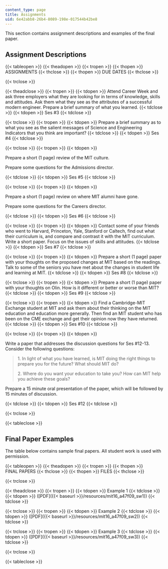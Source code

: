```yaml
---
content_type: page
title: Assignments
uid: 6e42abb8-26b4-8089-198e-017544b42be8
---
```


This section contains assignment descriptions and examples of the final paper.

Assignment Descriptions
-----------------------

{{< tableopen >}}
{{< theadopen >}}
{{< tropen >}}
{{< thopen >}}
ASSIGNMENTS
{{< thclose >}}
{{< thopen >}}
DUE DATES
{{< thclose >}}

{{< trclose >}}

{{< theadclose >}}
{{< tropen >}}
{{< tdopen >}}
Attend Career Week and ask three employers what they are looking for in terms of knowledge, skills and attitudes. Ask them what they see as the attributes of a successful modern engineer. Prepare a brief summary of what you learned.
{{< tdclose >}}
{{< tdopen >}}
Ses #3
{{< tdclose >}}

{{< trclose >}}
{{< tropen >}}
{{< tdopen >}}
Prepare a brief summary as to what you see as the salient messages of Science and Engineering Indicators that you think are important?
{{< tdclose >}}
{{< tdopen >}}
Ses #4
{{< tdclose >}}

{{< trclose >}}
{{< tropen >}}
{{< tdopen >}}


Prepare a short (1 page) review of the MIT culture.

Prepare some questions for the Admissions director.


{{< tdclose >}}
{{< tdopen >}}
Ses #5
{{< tdclose >}}

{{< trclose >}}
{{< tropen >}}
{{< tdopen >}}


Prepare a short (1 page) review on where MIT alumni have gone.

Prepare some questions for the Careers director.


{{< tdclose >}}
{{< tdopen >}}
Ses #6
{{< tdclose >}}

{{< trclose >}}
{{< tropen >}}
{{< tdopen >}}
Contact some of your friends who went to Harvard, Princeton, Yale, Stanford or Caltech, find out what their curriculum is, and compare and contrast it with the MIT curriculum. Write a short paper. Focus on the issues of skills and attitudes.
{{< tdclose >}}
{{< tdopen >}}
Ses #7
{{< tdclose >}}

{{< trclose >}}
{{< tropen >}}
{{< tdopen >}}
Prepare a short (1 page) paper with your thoughts on the proposed changes at MIT based on the readings. Talk to some of the seniors you have met about the changes in student life and learning at MIT.
{{< tdclose >}}
{{< tdopen >}}
Ses #8
{{< tdclose >}}

{{< trclose >}}
{{< tropen >}}
{{< tdopen >}}
Prepare a short (1 page) paper with your thoughts on Olin. How is it different or better or worse than MIT?
{{< tdclose >}}
{{< tdopen >}}
Ses #9
{{< tdclose >}}

{{< trclose >}}
{{< tropen >}}
{{< tdopen >}}
Find a Cambridge-MIT Exchange student at MIT and ask them about their thinking on the MIT education and education more generally. Then find an MIT student who has been on the CME exchange and get their opinion now they have returned.
{{< tdclose >}}
{{< tdopen >}}
Ses #10
{{< tdclose >}}

{{< trclose >}}
{{< tropen >}}
{{< tdopen >}}


Write a paper that addresses the discussion questions for Ses #12-13. Consider the following questions:

> 1\. In light of what you have learned, is MIT doing the right things to prepare you for the future? What should MIT do?
> 
> 2\. Where do you want your education to take you? How can MIT help you achieve these goals?

Prepare a 15 minute oral presentation of the paper, which will be followed by 15 minutes of discussion.


{{< tdclose >}}
{{< tdopen >}}
Ses #12
{{< tdclose >}}

{{< trclose >}}

{{< tableclose >}}

Final Paper Examples
--------------------

The table below contains sample final papers. All student work is used with permission.

{{< tableopen >}}
{{< theadopen >}}
{{< tropen >}}
{{< thopen >}}
FINAL PAPERS
{{< thclose >}}
{{< thopen >}}
FILES
{{< thclose >}}

{{< trclose >}}

{{< theadclose >}}
{{< tropen >}}
{{< tdopen >}}
Example 1
{{< tdclose >}}
{{< tdopen >}}
([PDF]({{< baseurl >}}/resources/mit16_a47f09_sw1))
{{< tdclose >}}

{{< trclose >}}
{{< tropen >}}
{{< tdopen >}}
Example 2
{{< tdclose >}}
{{< tdopen >}}
([PDF]({{< baseurl >}}/resources/mit16_a47f09_sw2))
{{< tdclose >}}

{{< trclose >}}
{{< tropen >}}
{{< tdopen >}}
Example 3
{{< tdclose >}}
{{< tdopen >}}
([PDF]({{< baseurl >}}/resources/mit16_a47f09_sw3))
{{< tdclose >}}

{{< trclose >}}

{{< tableclose >}}